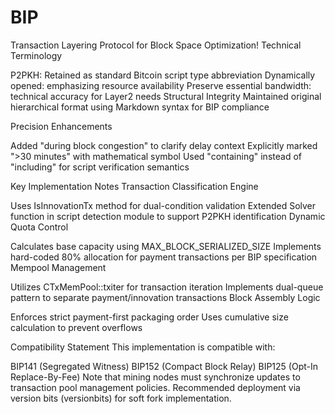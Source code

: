 # BIP
Transaction Layering Protocol for Block Space Optimization!
Technical Terminology

P2PKH: Retained as standard Bitcoin script type abbreviation
Dynamically opened: emphasizing resource availability
Preserve essential bandwidth: technical accuracy for Layer2 needs
Structural Integrity
Maintained original hierarchical format using Markdown syntax for BIP compliance

Precision Enhancements

Added "during block congestion" to clarify delay context
Explicitly marked ">30 minutes" with mathematical symbol
Used "containing" instead of "including" for script verification semantics

Key Implementation Notes
Transaction Classification Engine

Uses IsInnovationTx method for dual-condition validation
Extended Solver function in script detection module to support P2PKH identification
Dynamic Quota Control

Calculates base capacity using MAX_BLOCK_SERIALIZED_SIZE
Implements hard-coded 80% allocation for payment transactions per BIP specification
Mempool Management

Utilizes CTxMemPool::txiter for transaction iteration
Implements dual-queue pattern to separate payment/innovation transactions
Block Assembly Logic

Enforces strict payment-first packaging order
Uses cumulative size calculation to prevent overflows

Compatibility Statement
This implementation is compatible with:

BIP141 (Segregated Witness)
BIP152 (Compact Block Relay)
BIP125 (Opt-In Replace-By-Fee)
Note that mining nodes must synchronize updates to transaction pool management policies. Recommended deployment via version bits (versionbits) for soft fork implementation.
